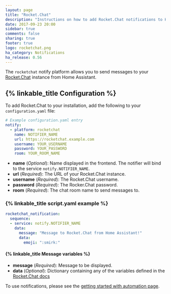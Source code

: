 ```yaml
---
layout: page
title: "Rocket.Chat"
description: "Instructions on how to add Rocket.Chat notifications to Home Assistant."
date: 2017-09-23 20:00
sidebar: true
comments: false
sharing: true
footer: true
logo: rocketchat.png
ha_category: Notifications
ha_release: 0.56
---
```



The `rocketchat` notify platform allows you to send messages to your [Rocket.Chat](https://rocket.chat/) instance from Home Assistant.

## {% linkable_title Configuration %}

To add Rocket.Chat to your installation, add the following to your `configuration.yaml` file:

```yaml
# Example configuration.yaml entry
notify:
  - platform: rocketchat
    name: NOTIFIER_NAME
    url: https://rocketchat.example.com
    username: YOUR_USERNAME
    password: YOUR_PASSWORD
    room: YOUR_ROOM_NAME
```

- **name** (*Optional*): Name displayed in the frontend. The notifier will bind to the service `notify.NOTIFIER_NAME`.
- **url** (*Required*): The URL of your Rocket.Chat instance.
- **username** (*Required*): The Rocket.Chat username.
- **password** (*Required*): The Rocker.Chat password.
- **room** (*Required*): The chat room name to send messages to.

### {% linkable_title script.yaml example %}

```yaml
rocketchat_notification:
  sequence:
  - service: notify.NOTIFIER_NAME
    data:
      message: "Message to Rocket.Chat from Home Assistant!"
      data:
        emoji: ":smirk:"
```

#### {% linkable_title Message variables %}

- **message** (*Required*): Message to be displayed.
- **data** (*Optional*): Dictionary containing any of the variables defined in the [Rocket.Chat docs](https://rocket.chat/docs/developer-guides/rest-api/chat/postmessage#message-object-example)

To use notifications, please see the [getting started with automation page](/getting-started/automation/).

